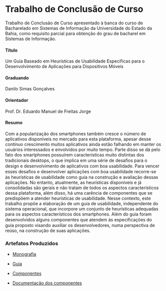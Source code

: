 # Trabalho de Conclusão de Curso
Trabalho de Conclusão de Curso apresentado à banca do curso de Bacharelado em Sistemas de Informação da Universidade do Estado da Bahia, como requisito parcial para obtenção do grau de bacharel em Sistemas de Informação. 

#### Título
Um Guia Baseado em Heurísticas de Usabilidade Específicas para o Desenvolvimento de Aplicações para Dispositivos Móveis

#### Graduando
Danilo Simas Gonçalves

#### Orientador
Prof. Dr. Eduardo Manuel de Freitas Jorge  

#### Resumo
Com a popularização dos smartphones também cresce o número de aplicativos disponíveis no mercado para esta plataforma, apesar desse contínuo crescimento muitos aplicativos ainda estão falhando em manter os usuários interessados e envolvidos por muito tempo. Parte disso se dá pelo fato dos smartphones possuírem características muito distintas dos tradicionais desktops, o que implica em uma série de desaﬁos para o design e desenvolvimento de aplicativos com boa usabilidade. Para vencer esses desaﬁos e desenvolver aplicações com boa usabilidade recorre-se às heurísticas de usabilidade como guia na construção e avaliação dessas aplicações. No entanto, atualmente, as heurísticas disponíveis e já consolidadas são gerais e não tratam de todos os aspectos característicos dessa plataforma, além disso, há uma carência de componentes que se predispõem a atender heurísticas de usabilidade. Nesse contexto, este trabalho propõe a elaboração de um guia de usabilidade, independente do sistema operacional, que incorpore um conjunto de heurísticas adequadas para os aspectos característicos dos smartphones. Além do guia foram desenvolvidos alguns componentes que atendem às especiﬁcações do guia proposto visando auxiliar os desenvolvedores, numa perspectiva de reúso, na construção de suas aplicações.

### Artefatos Produzidos

* [Monografia](final-paper.pdf)

* [Guia](https://simasdanilo.github.io/graduation-final-paper/usability-guide/index.html)

* [Componentes](components/)

* [Documentação dos componentes](https://simasdanilo.github.io/graduation-final-paper/components-documentation/index.html)
